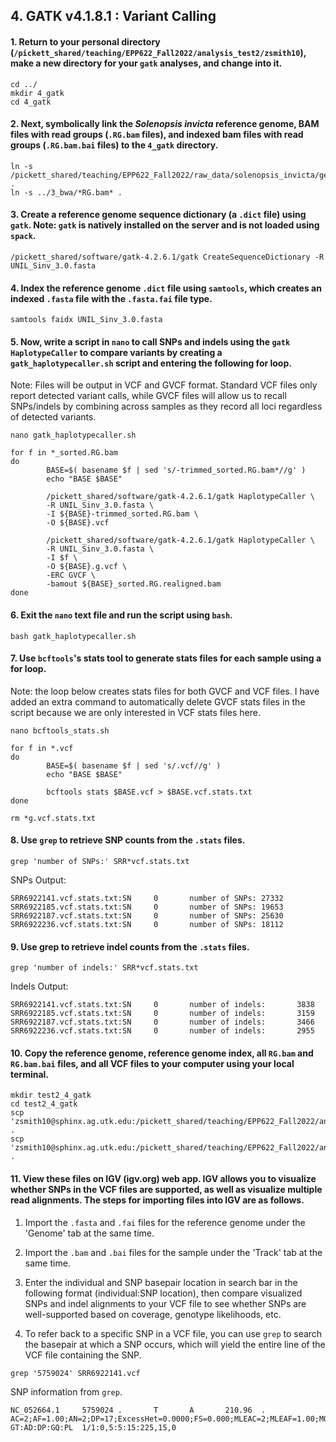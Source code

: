 
## 4. GATK v4.1.8.1 : Variant Calling

#### 1. Return to your personal directory (`/pickett_shared/teaching/EPP622_Fall2022/analysis_test2/zsmith10`), make a new directory for your `gatk` analyses, and change into it.
```
cd ../
mkdir 4_gatk
cd 4_gatk
```
#### 2. Next, symbolically link the _Solenopsis invicta_ reference genome, BAM files with read groups (`.RG.bam` files), and indexed bam files with read groups (`.RG.bam.bai` files) to the `4_gatk` directory.
```
ln -s /pickett_shared/teaching/EPP622_Fall2022/raw_data/solenopsis_invicta/genome/UNIL_Sinv_3.0.fasta .
ln -s ../3_bwa/*RG.bam* .
```
#### 3. Create a reference genome sequence dictionary (a `.dict` file) using `gatk`. Note: `gatk` is natively installed on the server and is not loaded using `spack`.
```
/pickett_shared/software/gatk-4.2.6.1/gatk CreateSequenceDictionary -R UNIL_Sinv_3.0.fasta
```
#### 4. Index the reference genome `.dict` file using `samtools`, which creates an indexed `.fasta` file with the `.fasta.fai` file type.
```
samtools faidx UNIL_Sinv_3.0.fasta
```

#### 5. Now, write a script in `nano` to call SNPs and indels using the `gatk HaplotypeCaller` to compare variants by creating a `gatk_haplotypecaller.sh` script and entering the following for loop. 
Note: Files will be output in VCF and GVCF format. Standard VCF files only report detected variant calls, while GVCF files will allow us to recall SNPs/indels by combining across samples as they record all loci regardless of detected variants.
```
nano gatk_haplotypecaller.sh
```
```
for f in *_sorted.RG.bam
do
        BASE=$( basename $f | sed 's/-trimmed_sorted.RG.bam*//g' )
        echo "BASE $BASE"

        /pickett_shared/software/gatk-4.2.6.1/gatk HaplotypeCaller \
        -R UNIL_Sinv_3.0.fasta \
        -I ${BASE}-trimmed_sorted.RG.bam \
        -O ${BASE}.vcf

        /pickett_shared/software/gatk-4.2.6.1/gatk HaplotypeCaller \
        -R UNIL_Sinv_3.0.fasta \
        -I $f \
        -O ${BASE}.g.vcf \
        -ERC GVCF \
        -bamout ${BASE}_sorted.RG.realigned.bam
done
```

#### 6. Exit the `nano` text file and run the script using `bash`.
```
bash gatk_haplotypecaller.sh
```

#### 7. Use `bcftools`'s stats tool to generate stats files for each sample using a for loop. 
Note: the loop below creates stats files for both GVCF and VCF files. I have added an extra command to automatically delete GVCF stats files in the script because we are only interested in VCF stats files here. 
```
nano bcftools_stats.sh
```
```
for f in *.vcf
do
        BASE=$( basename $f | sed 's/.vcf//g' )
        echo "BASE $BASE"

        bcftools stats $BASE.vcf > $BASE.vcf.stats.txt
done

rm *g.vcf.stats.txt
```

#### 8. Use `grep` to retrieve SNP counts from the `.stats` files.
```
grep 'number of SNPs:' SRR*vcf.stats.txt
```
SNPs Output:
```
SRR6922141.vcf.stats.txt:SN     0       number of SNPs: 27332
SRR6922185.vcf.stats.txt:SN     0       number of SNPs: 19653
SRR6922187.vcf.stats.txt:SN     0       number of SNPs: 25630
SRR6922236.vcf.stats.txt:SN     0       number of SNPs: 18112
```

#### 9. Use grep to retrieve indel counts from the `.stats` files.
```
grep 'number of indels:' SRR*vcf.stats.txt
```
Indels Output:
```
SRR6922141.vcf.stats.txt:SN     0       number of indels:       3838
SRR6922185.vcf.stats.txt:SN     0       number of indels:       3159
SRR6922187.vcf.stats.txt:SN     0       number of indels:       3466
SRR6922236.vcf.stats.txt:SN     0       number of indels:       2955
```

#### 10. Copy the reference genome, reference genome index, all `RG.bam` and `RG.bam.bai` files, and all VCF files to your computer using your local terminal.
```
mkdir test2_4_gatk
cd test2_4_gatk
scp 'zsmith10@sphinx.ag.utk.edu:/pickett_shared/teaching/EPP622_Fall2022/analysis_test2/zsmith10/4_gatk/SRR*' .
scp 'zsmith10@sphinx.ag.utk.edu:/pickett_shared/teaching/EPP622_Fall2022/analysis_test2/zsmith10/4_gatk/UNIL*' .
```

#### 11. View these files on IGV (igv.org) web app. IGV allows you to visualize whether SNPs in the VCF files are supported, as well as visualize multiple read alignments. The steps for importing files into IGV are as follows.
1. Import the `.fasta` and `.fai` files for the reference genome under the 'Genome' tab at the same time.

2. Import the `.bam` and `.bai` files for the sample under the 'Track' tab at the same time.

3. Enter the individual and SNP basepair location in search bar in the following format (individual:SNP location), then compare visualized SNPs and indel alignments to your VCF file to see whether SNPs are well-supported based on coverage, genotype likelihoods, etc.

4. To refer back to a specific SNP in a VCF file, you can use `grep` to search the basepair at which a SNP occurs, which will yield the entire line of the VCF file containing the SNP.
```
grep '5759024' SRR6922141.vcf
```
SNP information from `grep`.
```
NC_052664.1     5759024 .       T       A       210.96  .       AC=2;AF=1.00;AN=2;DP=17;ExcessHet=0.0000;FS=0.000;MLEAC=2;MLEAF=1.00;MQ=60.00;QD=30.24;SOR=3.611 GT:AD:DP:GQ:PL  1/1:0,5:5:15:225,15,0
```
